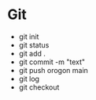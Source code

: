# Git
* git init
* git status
* git add .
* git commit -m "text"
* git push orogon main
* git log
* git checkout
